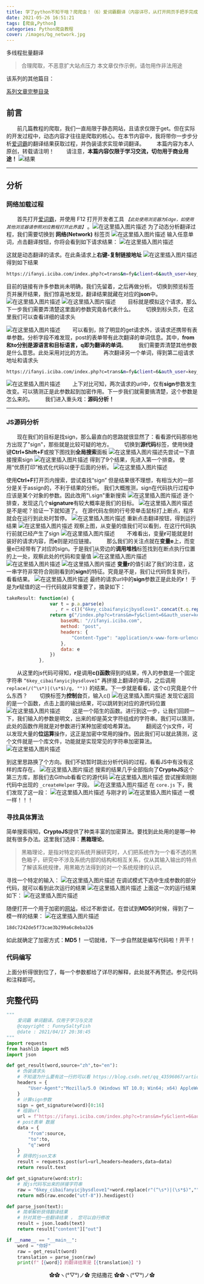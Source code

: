 ```yaml
---
title: 学了python不知干啥？爬爬虫！（6）爱词霸翻译（内容详尽，从打开网页手把手完成JS逆向并写出代码）
date: 2021-05-26 16:51:21
tags: [爬虫,Python]
categories: Python爬虫教程
cover: /images/bg_network.jpg
---
```


多线程批量翻译
> 合理爬取，不恶意扩大站点压力
> 本文章仅作示例，请勿用作非法用途

该系列的其他篇目：

[系列文章完整目录](https://funnysaltyfish.github.io/2021/05/24/python_spider_lesson_catalog/)

## 前言
&emsp;&emsp;前几篇教程的爬取，我们一直局限于静态网站，且请求仅限于get。但在实际的开发过程中，动态内容才往往是爬取的核心。在本节内容中，我将带你一步步分析[爱词霸](https://www.iciba.com/)的翻译结果获取过程，并伪装请求实现单词翻译。
&emsp;&emsp;本篇内容为本人原创，转载请注明！
&emsp;&emsp;请注意，**本篇内容仅限于学习交流，切勿用于商业用途！**
![结果](https://img-blog.csdnimg.cn/20210417210225461.png#pic_center)

---
## 分析
### 网络加载过程
&emsp;&emsp;首先打开[爱词霸](https://www.iciba.com/fy)，并使用 F12 打开开发者工具 <small>*【此处使用浏览器为Edge，如使用其他浏览器请参照对应教程打开此界面】* </small> 。![在这里插入图片描述](https://img-blog.csdnimg.cn/20210417162427533.png?x-oss-process=image/watermark,type_ZmFuZ3poZW5naGVpdGk,shadow_10,text_aHR0cHM6Ly9ibG9nLmNzZG4ubmV0L3FxXzQzNTk2MDY3,size_16,color_FFFFFF,t_70#pic_center)
为了动态分析翻译过程，我们需要切换到 **网络(Network)** 标签页
![在这里插入图片描述](https://img-blog.csdnimg.cn/2021041716255944.png?x-oss-process=image/watermark,type_ZmFuZ3poZW5naGVpdGk,shadow_10,text_aHR0cHM6Ly9ibG9nLmNzZG4ubmV0L3FxXzQzNTk2MDY3,size_16,color_FFFFFF,t_70#pic_center)
输入任意单词，点击翻译按钮，你将会看到如下请求结果：
![在这里插入图片描述](https://img-blog.csdnimg.cn/20210417171652787.png?x-oss-process=image/watermark,type_ZmFuZ3poZW5naGVpdGk,shadow_10,text_aHR0cHM6Ly9ibG9nLmNzZG4ubmV0L3FxXzQzNTk2MDY3,size_16,color_FFFFFF,t_70#pic_center)

这就是动态翻译的请求。在此条请求上**右键-复制链接地址**
![在这里插入图片描述](https://img-blog.csdnimg.cn/20210417171850950.png?x-oss-process=image/watermark,type_ZmFuZ3poZW5naGVpdGk,shadow_10,text_aHR0cHM6Ly9ibG9nLmNzZG4ubmV0L3FxXzQzNTk2MDY3,size_16,color_FFFFFF,t_70#pic_center)
得到如下结果
```bash
https://ifanyi.iciba.com/index.php?c=trans&m=fy&client=6&auth_user=key_ciba&sign=0020c1fc11e96d3a
```
目前的链接有许多参数尚未明确，我们先留着，之后再做分析。
切换到预览标签页并展开结果，我们惊喜地发现，翻译结果就藏在对应的**json**中。
![在这里插入图片描述](https://img-blog.csdnimg.cn/20210417172006899.png?x-oss-process=image/watermark,type_ZmFuZ3poZW5naGVpdGk,shadow_10,text_aHR0cHM6Ly9ibG9nLmNzZG4ubmV0L3FxXzQzNTk2MDY3,size_16,color_FFFFFF,t_70#pic_center)
![在这里插入图片描述](https://img-blog.csdnimg.cn/20210417172006903.png?x-oss-process=image/watermark,type_ZmFuZ3poZW5naGVpdGk,shadow_10,text_aHR0cHM6Ly9ibG9nLmNzZG4ubmV0L3FxXzQzNTk2MDY3,size_16,color_FFFFFF,t_70#pic_center)
&emsp;&emsp;目标就是模拟这个请求，那么下一步我们需要弄清楚这里面的参数究竟各代表什么。
&emsp;&emsp;切换到标头页，在这里我们可以查看详细的请求头

![在这里插入图片描述](https://img-blog.csdnimg.cn/20210417172236684.png?x-oss-process=image/watermark,type_ZmFuZ3poZW5naGVpdGk,shadow_10,text_aHR0cHM6Ly9ibG9nLmNzZG4ubmV0L3FxXzQzNTk2MDY3,size_16,color_FFFFFF,t_70#pic_center)
&emsp;&emsp;可以看到，除了明显的get请求外，该请求还携带有表单参数。分析字段不难发现，post的表单带有此次翻译的单词信息。其中，**from和to分别是源语言和目标语言，q即为翻译的单词**。
&emsp;&emsp;我们需要弄清楚其他参数是什么意思。此处采用对比的方法。
&emsp;&emsp;再次翻译另一个单词，得到第二组请求地址和请求头


```bash
https://ifanyi.iciba.com/index.php?c=trans&m=fy&client=6&auth_user=key_ciba&sign=09467500f66fb4a7
```
![在这里插入图片描述](https://img-blog.csdnimg.cn/20210417172236750.png?x-oss-process=image/watermark,type_ZmFuZ3poZW5naGVpdGk,shadow_10,text_aHR0cHM6Ly9ibG9nLmNzZG4ubmV0L3FxXzQzNTk2MDY3,size_16,color_FFFFFF,t_70#pic_center)
&emsp;&emsp;上下对比可知，两次请求的url中，仅有**sign**参数发生改变。可以猜测正是此参数起到加密作用。下一步我们就需要搞清楚，这个参数是怎么来的。
&emsp;&emsp;我们进入重头戏：**源码分析！**

---

### JS源码分析
&emsp;&emsp;现在我们的目标是找sign，那么最直白的思路就很显然了：看看源代码那些地方出现了"sign"，那些就是比较可疑的地方。
&emsp;&emsp;切换到**源代码**标签，使用快捷键**Ctrl+Shift+F**或按下图找到**全局搜索**面板
![在这里插入图片描述](https://img-blog.csdnimg.cn/20210417173210828.png?x-oss-process=image/watermark,type_ZmFuZ3poZW5naGVpdGk,shadow_10,text_aHR0cHM6Ly9ibG9nLmNzZG4ubmV0L3FxXzQzNTk2MDY3,size_16,color_FFFFFF,t_70#pic_center)先尝试一下直接搜索sign
![在这里插入图片描述](https://img-blog.csdnimg.cn/20210417173319380.png?x-oss-process=image/watermark,type_ZmFuZ3poZW5naGVpdGk,shadow_10,text_aHR0cHM6Ly9ibG9nLmNzZG4ubmV0L3FxXzQzNTk2MDY3,size_16,color_FFFFFF,t_70#pic_center)
得到了9个结果，先进入第一个排查。
使用“优质打印”格式化代码以便于后面的分析。
![在这里插入图片描述](https://img-blog.csdnimg.cn/20210417173436554.png?x-oss-process=image/watermark,type_ZmFuZ3poZW5naGVpdGk,shadow_10,text_aHR0cHM6Ly9ibG9nLmNzZG4ubmV0L3FxXzQzNTk2MDY3,size_16,color_FFFFFF,t_70#pic_center)


使用**Ctrl+F**打开页内搜索，尝试查找“sign”
但是结果很不理想，有相当大的一部分是关于assign的，不利于结果的分析。
我们大概推测，sign在代码执行过程中应该是某个对象的参数。因此改用"\\.sign"重新搜索
![在这里插入图片描述](https://img-blog.csdnimg.cn/20210417173720868.png?x-oss-process=image/watermark,type_ZmFuZ3poZW5naGVpdGk,shadow_10,text_aHR0cHM6Ly9ibG9nLmNzZG4ubmV0L3FxXzQzNTk2MDY3,size_16,color_FFFFFF,t_70#pic_center)
逐个排查，发现这几个**signature**有较大概率是我们的目标。
![在这里插入图片描述](https://img-blog.csdnimg.cn/20210417173829502.png?x-oss-process=image/watermark,type_ZmFuZ3poZW5naGVpdGk,shadow_10,text_aHR0cHM6Ly9ibG9nLmNzZG4ubmV0L3FxXzQzNTk2MDY3,size_16,color_FFFFFF,t_70#pic_center)
是不是呢？验证一下就知道了。
在源代码左侧的行号旁单击鼠标打上断点，程序就会在运行到此处时暂停。
![在这里插入图片描述](https://img-blog.csdnimg.cn/20210417182814797.png?x-oss-process=image/watermark,type_ZmFuZ3poZW5naGVpdGk,shadow_10,text_aHR0cHM6Ly9ibG9nLmNzZG4ubmV0L3FxXzQzNTk2MDY3,size_16,color_FFFFFF,t_70#pic_center)
重新点击翻译按钮，得到运行结果
![在这里插入图片描述](https://img-blog.csdnimg.cn/20210417182839959.png?x-oss-process=image/watermark,type_ZmFuZ3poZW5naGVpdGk,shadow_10,text_aHR0cHM6Ly9ibG9nLmNzZG4ubmV0L3FxXzQzNTk2MDY3,size_16,color_FFFFFF,t_70#pic_center)
观察上图，从变量的值我们可以看到，在这行代码执行前就已经产生了sign
![在这里插入图片描述](https://img-blog.csdnimg.cn/20210417182936815.png?x-oss-process=image/watermark,type_ZmFuZ3poZW5naGVpdGk,shadow_10,text_aHR0cHM6Ly9ibG9nLmNzZG4ubmV0L3FxXzQzNTk2MDY3,size_16,color_FFFFFF,t_70#pic_center)
&emsp;&emsp;不难看出，变量**r**可能就是封装好的请求内容，而**e**则是对应链接。
&emsp;&emsp;那么我们的关注点就在**变量e**上，而变量e已经带有了对应的sign。于是我们从旁边的**调用堆栈**标签找到在断点执行位置的上一处，观察此处的代码和变量值
![在这里插入图片描述](https://img-blog.csdnimg.cn/20210417183235511.png?x-oss-process=image/watermark,type_ZmFuZ3poZW5naGVpdGk,shadow_10,text_aHR0cHM6Ly9ibG9nLmNzZG4ubmV0L3FxXzQzNTk2MDY3,size_16,color_FFFFFF,t_70#pic_center)
![在这里插入图片描述](https://img-blog.csdnimg.cn/20210417183444428.png?x-oss-process=image/watermark,type_ZmFuZ3poZW5naGVpdGk,shadow_10,text_aHR0cHM6Ly9ibG9nLmNzZG4ubmV0L3FxXzQzNTk2MDY3,size_16,color_FFFFFF,t_70#pic_center)
![在这里插入图片描述](https://img-blog.csdnimg.cn/20210417183444406.png?x-oss-process=image/watermark,type_ZmFuZ3poZW5naGVpdGk,shadow_10,text_aHR0cHM6Ly9ibG9nLmNzZG4ubmV0L3FxXzQzNTk2MDY3,size_16,color_FFFFFF,t_70#pic_center)
**变量r**的值引起了我们的注意，这一串字符非常符合刚刚看到的**sign**的特征。究竟是不是，我们让代码恢复执行，看看结果。
![在这里插入图片描述](https://img-blog.csdnimg.cn/20210417183627965.png#pic_center)
最终的请求url中的**sign**参数正是此处的**r**！
于是为**r**赋值的这一行代码就非常重要了，摘录如下：
```javascript
takeResult: function(e) {
                var t = p.a.parse(e)
                  , r = c()("6key_cibaifanyicjbysdlove1".concat(t.q.replace(/(^\s*)|(\s*$)/g, ""))).toString().substring(0, 16);
                return g("/index.php?c=trans&m=fy&client=6&auth_user=key_ciba&sign=".concat(r), {
                    baseURL: "//ifanyi.iciba.com",
                    method: "post",
                    headers: {
                        "Content-Type": "application/x-www-form-urlencoded"
                    },
                    data: e
                })
            },
```
&emsp;&emsp;从这里的js代码可得知，**r**是调用**c()函数**得到的结果，传入的参数是一个固定字符串 `“6key_cibaifanyicjbysdlove1”` 再拼接上翻译的单词，之后调用 `replace(/(^\s*)|(\s*$)/g, ""))` 的结果。下一步就是看看，这个c()究竟是个什么东西？
&emsp;&emsp;切换标签为**控制台**页，输入c()
![在这里插入图片描述](https://img-blog.csdnimg.cn/20210417184359353.png?x-oss-process=image/watermark,type_ZmFuZ3poZW5naGVpdGk,shadow_10,text_aHR0cHM6Ly9ibG9nLmNzZG4ubmV0L3FxXzQzNTk2MDY3,size_16,color_FFFFFF,t_70#pic_center)
发现它返回的是一个函数，点击上面的输出结果，可以跳转到对应的源代码位置
![在这里插入图片描述](https://img-blog.csdnimg.cn/20210417184442573.png?x-oss-process=image/watermark,type_ZmFuZ3poZW5naGVpdGk,shadow_10,text_aHR0cHM6Ly9ibG9nLmNzZG4ubmV0L3FxXzQzNTk2MDY3,size_16,color_FFFFFF,t_70#pic_center)
&emsp;&emsp;这是一个陌生的函数。进行到这一步，让我们回顾一下，我们输入的参数是明文，出来的却是英文字符组成的字符串。我们可以猜测，此处的函数作用就是对参数进行某种加密或哈希算法。
&emsp;&emsp;翻阅这个js文件，可以发现大量的**位运算**操作，这正是加密中常用的操作。因此我们可以就此猜测，这个文件就是一个库文件，功能就是实现常见的字符串加密算法。
![在这里插入图片描述](https://img-blog.csdnimg.cn/2021041718495455.png?x-oss-process=image/watermark,type_ZmFuZ3poZW5naGVpdGk,shadow_10,text_aHR0cHM6Ly9ibG9nLmNzZG4ubmV0L3FxXzQzNTk2MDY3,size_16,color_FFFFFF,t_70#pic_center)

到这里思路换了个方向。我们不妨暂时跳出分析代码的过程，看看JS中有没有这样的库存在。
![在这里插入图片描述](https://img-blog.csdnimg.cn/20210417185037435.png?x-oss-process=image/watermark,type_ZmFuZ3poZW5naGVpdGk,shadow_10,text_aHR0cHM6Ly9ibG9nLmNzZG4ubmV0L3FxXzQzNTk2MDY3,size_16,color_FFFFFF,t_70#pic_center)
搜索的结果几乎全部指向了**CryptoJS**这个第三方库，那我们去Github看看它的源代码
![在这里插入图片描述](https://img-blog.csdnimg.cn/20210417185137656.png?x-oss-process=image/watermark,type_ZmFuZ3poZW5naGVpdGk,shadow_10,text_aHR0cHM6Ly9ibG9nLmNzZG4ubmV0L3FxXzQzNTk2MDY3,size_16,color_FFFFFF,t_70#pic_center)
尝试搜索刚刚代码中出现的 `_createHelper` 字段。
![在这里插入图片描述](https://img-blog.csdnimg.cn/2021041718524599.png?x-oss-process=image/watermark,type_ZmFuZ3poZW5naGVpdGk,shadow_10,text_aHR0cHM6Ly9ibG9nLmNzZG4ubmV0L3FxXzQzNTk2MDY3,size_16,color_FFFFFF,t_70#pic_center)
在 `core.js` 下，我们发现了这一段：
![在这里插入图片描述](https://img-blog.csdnimg.cn/20210417185313782.png?x-oss-process=image/watermark,type_ZmFuZ3poZW5naGVpdGk,shadow_10,text_aHR0cHM6Ly9ibG9nLmNzZG4ubmV0L3FxXzQzNTk2MDY3,size_16,color_FFFFFF,t_70#pic_center)
与刚才的
![在这里插入图片描述](https://img-blog.csdnimg.cn/20210417185332876.png#pic_center)
一模一样！！！

### 寻找具体算法
简单搜索得知，**CryptoJS**提供了种类丰富的加密算法。要找到此处用的是哪一种就有很多办法。这里我们选择：**黑箱理论**。

> 黑箱理论，是指对特定的系统开展研究时，人们把系统作为一个看不透的黑色箱子，研究中不涉及系统内部的结构和相互关系，仅从其输入输出的特点了解该系统规律，用黑箱方法得到的对一个系统规律的认识。

寻找一个特定的输入：
![在这里插入图片描述](https://img-blog.csdnimg.cn/20210417185757621.png#pic_center)
在调试模式下选中生成参数的部分代码，就可以看到此次运行的结果
![在这里插入图片描述](https://img-blog.csdnimg.cn/20210417185813154.png?x-oss-process=image/watermark,type_ZmFuZ3poZW5naGVpdGk,shadow_10,text_aHR0cHM6Ly9ibG9nLmNzZG4ubmV0L3FxXzQzNTk2MDY3,size_16,color_FFFFFF,t_70#pic_center)
上面这一次的运行结果如下：
![在这里插入图片描述](https://img-blog.csdnimg.cn/20210417200408602.png#pic_center)

随便打开一个用于加密的[网站](http://encode.chahuo.com/)，经过不断尝试，在尝试到**MD5**的时候，得到了一模一样的结果：
![在这里插入图片描述](https://img-blog.csdnimg.cn/20210417200430587.png?x-oss-process=image/watermark,type_ZmFuZ3poZW5naGVpdGk,shadow_10,text_aHR0cHM6Ly9ibG9nLmNzZG4ubmV0L3FxXzQzNTk2MDY3,size_16,color_FFFFFF,t_70#pic_center)

```bash
18dc7242de5f73cae3b299a6c8eba326
```
如此就确定了加密方式：**MD5！**
一切就绪，下一步自然就是编写代码啦！开干！

### 代码编写
上面分析得很到位了，每一个参数都给了详尽的解释，此处就不再赘述。参见代码和注释即可。

## 完整代码

```python
"""
    爱词霸 单词翻译。仅用于学习与交流
    @copyright : FunnySaltyFish
    @date : 2021/04/17 20:38:45
"""
import requests
from hashlib import md5
import json

def get_result(word,source="zh",to="en"):
    # 伪装请求头
    # 不知道为什么要有这一行的可以看 https://blog.csdn.net/qq_43596067/article/details/105889267
    headers = {
        "User-Agent":"Mozilla/5.0 (Windows NT 10.0; Win64; x64) AppleWebKit/537.36 (KHTML, like Gecko) Chrome/89.0.4389.90 Safari/537.36 Edg/89.0.774.57"
    }
    # 计算sign参数
    sign = get_signature(word)[0:16]
    # 组装url
    url = f"https://ifanyi.iciba.com/index.php?c=trans&m=fy&client=6&auth_user=key_ciba&sign={sign}"
    # post表单 数据
    data = {
        "from":source,
        "to":to,
        "q":word
    }
    # 获得的json文本
    result = requests.post(url=url,headers=headers,data=data)
    return result.text

def get_signature(word:str):
    # 按js代码写出来的拼接字符串
    raw = "6key_cibaifanyicjbysdlove1"+word.replace(r"(^\s*)|(\s*$)","")
    return md5(raw.encode("utf-8")).hexdigest()

def parse_json(text):
    # 简单解析获得翻译结果
    # 针对其他一些翻译结果 ， 您可以自行修改
    result = json.loads(text)
    return result["content"]["out"]

if __name__ == "__main__":
    word = "你好"
    raw = get_result(word)
    translation = parse_json(raw)
    print(f"【{word}】的翻译结果是【{translation}】")
```

<center>✿✿ヽ(°▽°)ノ✿  完结撒花  ✿✿ヽ(°▽°)ノ✿</center>